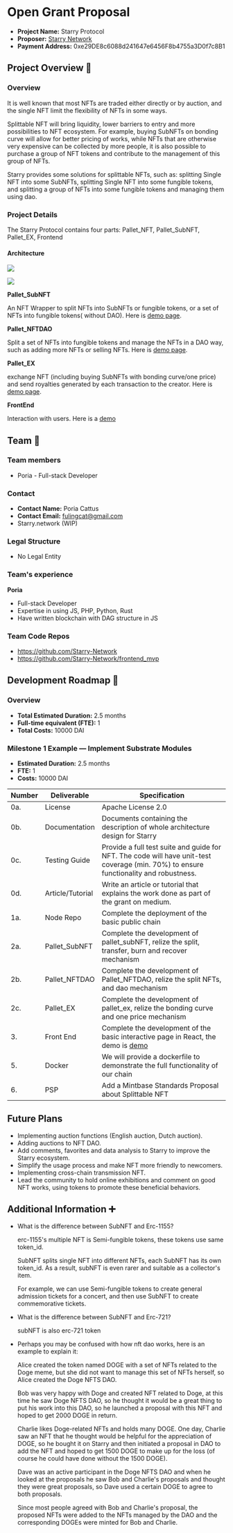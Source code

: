 # Open Grant Proposal

* **Project Name:** Starry Protocol
* **Proposer:** [Starry Network](https://github.com/Starry-Network)
* **Payment Address:** 0xe29DE8c6088d241647e6456F8b4755a3D0f7c8B1

## Project Overview :page_facing_up: 
### Overview

It is well known that most NFTs are traded either directly or by auction, and the single NFT limit the flexibility of NFTs in some ways.

Splittable NFT will bring liquidity, lower barriers to entry and more possibilities to NFT ecosystem. For example, buying SubNFTs on bonding curve will allow for better pricing of works, while NFTs that are otherwise very expensive can be collected by more people, it is also possible to purchase a group of NFT tokens and contribute to the management of this group of NFTs.

Starry provides some solutions for splittable NFTs, such as: splitting Single NFT into some SubNFTs, splitting Single NFT into some fungible tokens, and splitting a group of NFTs into some fungible tokens and managing them using dao.

### Project Details 
The Starry Protocol contains four parts: Pallet_NFT, Pallet_SubNFT, Pallet_EX, Frontend

#### Architecture



![](https://github.com/Starry-Network/frontend_mvp/raw/main/public/images/architecture.png)



![](https://github.com/Starry-Network/frontend_mvp/raw/main/public/images/nft_dao.png)

**Pallet_SubNFT**

An NFT Wrapper to split NFTs into SubNFTs or fungible tokens, or a set of NFTs into fungible tokens( without DAO). Here is [demo page](https://friendly-mclean-d455eb.netlify.app/#/splitNFT).

**Pallet_NFTDAO**

Split a set of NFTs into fungible tokens and manage the NFTs in a DAO way, such as adding more NFTs or selling NFTs. Here is [demo page](https://friendly-mclean-d455eb.netlify.app/#/dao/0).

**Pallet_EX**

exchange NFT (including buying SubNFTs with bonding curve/one price) and send royalties generated by each transaction to the creator. Here is [demo page](https://friendly-mclean-d455eb.netlify.app/#/nft/1).

**FrontEnd**

Interaction with users. Here is a  [demo](https://friendly-mclean-d455eb.netlify.app/#/)

## Team :busts_in_silhouette:

### Team members
* Poria - Full-stack Developer

### Contact
* **Contact Name:** Poria Cattus
* **Contact Email:** fulingcat@gmail.com
* Starry.network (WIP)

### Legal Structure 
* No Legal Entity

### Team's experience
**Poria**

- Full-stack Developer
- Expertise in using JS, PHP, Python, Rust
- Have written blockchain with DAG structure in JS

### Team Code Repos
* https://github.com/Starry-Network
* https://github.com/Starry-Network/frontend_mvp

## Development Roadmap :nut_and_bolt: 

### Overview
* **Total Estimated Duration:** 2.5 months
* **Full-time equivalent (FTE):**  1
* **Total Costs:** 10000 DAI

### Milestone 1 Example — Implement Substrate Modules 
* **Estimated Duration:** 2.5 months
* **FTE:**  1
* **Costs:** 10000 DAI

| Number | Deliverable | Specification |
| ------------- | ------------- | ------------- |
| 0a. | License | Apache License 2.0 |
| 0b. | Documentation | Documents containing the description of whole architecture design for Starry |
| 0c. | Testing Guide | Provide a full test suite and guide for NFT. The code will have unit-test coverage (min. 70%) to ensure functionality and robustness. |
| 0d. | Article/Tutorial | Write an article or tutorial that explains the work done as part of the grant on medium. |
| 1a. | Node Repo | Complete the deployment of the basic public chain |
| 2a. | Pallet_SubNFT | Complete the development of pallet_subNFT, relize the split, transfer, burn and recover mechanism|
| 2b. | Pallet_NFTDAO | Complete the development of Pallet_NFTDAO, relize the split NFTs, and dao mechanism|
| 2c. | Pallet_EX | Complete the development of pallet_ex, relize the bonding curve and one price mechanism|
| 3. | Front End | Complete the development of the basic interactive page in React, the demo is [demo](https://friendly-mclean-d455eb.netlify.app/#/) |
| 5. | Docker | We will provide a dockerfile to demonstrate the full functionality of our chain |
| 6. | PSP | Add a Mintbase Standards Proposal about Splittable NFT |


## Future Plans
- Implementing auction functions (English auction, Dutch auction).
- Adding auctions to NFT DAO.
- Add comments, favorites and data analysis to Starry to improve the Starry ecosystem.
- Simplify the usage process and make NFT more friendly to newcomers.
- Implementing cross-chain transmission NFT.
- Lead the community to hold online exhibitions and comment on good NFT works, using tokens to promote these beneficial behaviors.

## Additional Information :heavy_plus_sign: 

- What is the difference between SubNFT and Erc-1155?

  erc-1155's multiple NFT is Semi-fungible tokens, these tokens use same token_id.

  SubNFT splits single NFT into different NFTs, each SubNFT has its own token_id. As a result, subNFT is even rarer and suitable as a collector's item.

  For example, we can use Semi-fungible tokens to create general admission tickets for a concert, and then use SubNFT to create commemorative tickets.

- What is the difference between SubNFT and Erc-721?

  subNFT is also erc-721 token
  
- Perhaps you may be confused with how nft dao works, here is an example to explain it:

  Alice created the token named DOGE with a set of NFTs related to the Doge meme, but she did not want to manage this set of NFTs herself, so Alice created the Doge NFTS DAO.

  Bob was very happy with Doge and created NFT related to Doge, at this time he saw Doge NFTS DAO, so he thought it would be a great thing to put his work into this DAO, so he launched a proposal with this NFT and hoped to get 2000 DOGE in return.

  Charlie likes Doge-related NFTs and holds many DOGE. One day, Charlie saw an NFT that he thought would be helpful for the appreciation of DOGE, so he bought it on Starry and then initiated a proposal in DAO to add the NFT and hoped to get 1500 DOGE to make up for the loss (of course he could have done without the 1500 DOGE).

  Dave was an active participant in the Doge NFTS DAO and when he looked at the proposals he saw Bob and Charlie's proposals and thought they were great proposals, so Dave used a certain DOGE to agree to both proposals.

  Since most people agreed with Bob and Charlie's proposal, the proposed NFTs were added to the NFTs managed by the DAO and the corresponding DOGEs were minted for Bob and Charlie.

